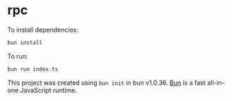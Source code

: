 # rpc

To install dependencies:

```bash
bun install
```

To run:

```bash
bun run index.ts
```

This project was created using `bun init` in bun v1.0.36. [Bun](https://bun.sh) is a fast all-in-one JavaScript runtime.
